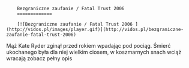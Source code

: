 
        Bezgraniczne zaufanie / Fatal Trust 2006 
        =============
        
        [![Bezgraniczne zaufanie / Fatal Trust 2006 ](http://vidos.pl/images/player.gif)](http://vidos.pl/bezgraniczne-zaufanie-fatal-trust-2006)
        
        
 Mąż Kate Ryder zginął przed rokiem wpadając pod pociąg. Śmierć ukochanego była dla niej wielkim ciosem, w koszmarnych snach wciąż wracają zobacz pełny opis
    